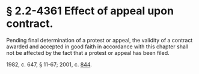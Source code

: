 # § 2.2-4361 Effect of appeal upon contract.

<p>Pending final determination of a protest or appeal, the validity of a contract awarded and accepted in good faith in accordance with this chapter shall not be affected by the fact that a protest or appeal has been filed.</p><p>1982, c. 647, § 11-67; 2001, c. <a href='http://lis.virginia.gov/cgi-bin/legp604.exe?011+ful+CHAP0844'>844</a>.</p>